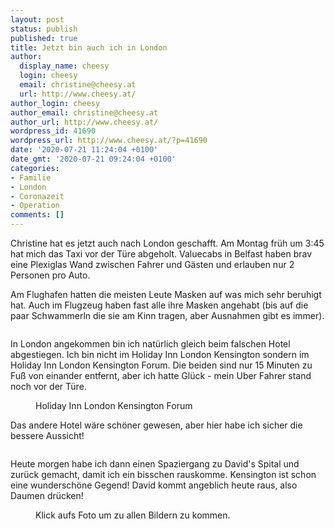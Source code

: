 ```yaml
---
layout: post
status: publish
published: true
title: Jetzt bin auch ich in London
author:
  display_name: cheesy
  login: cheesy
  email: christine@cheesy.at
  url: http://www.cheesy.at/
author_login: cheesy
author_email: christine@cheesy.at
author_url: http://www.cheesy.at/
wordpress_id: 41690
wordpress_url: http://www.cheesy.at/?p=41690
date: '2020-07-21 11:24:04 +0100'
date_gmt: '2020-07-21 09:24:04 +0100'
categories:
- Familie
- London
- Coronazeit
- Operation
comments: []
---
```

<!-- wp:paragraph -->
Christine hat es jetzt auch nach London geschafft. Am Montag früh um 3:45 hat mich das Taxi vor der Türe abgeholt. Valuecabs in Belfast haben brav eine Plexiglas Wand zwischen Fahrer und Gästen und erlauben nur 2 Personen pro Auto.
<!-- /wp:paragraph -->
<!-- wp:paragraph -->
Am Flughafen hatten die meisten Leute Masken auf was mich sehr beruhigt hat. Auch im Flugzeug haben fast alle ihre Masken angehabt (bis auf die paar Schwammerln die sie am Kinn tragen, aber Ausnahmen gibt es immer).
<!-- /wp:paragraph -->
<!-- wp:image {"id":41667} -->
<figure class="wp-block-image"><img src="{% link _fotos/leben-in-belfast/2020-2/david-in-london/David-London-12.jpg %}" alt="" class="wp-image-41667"></figure>
<!-- /wp:image -->
<!-- wp:paragraph -->
In London angekommen bin ich natürlich gleich beim falschen Hotel abgestiegen. Ich bin nicht im Holiday Inn London Kensington sondern im Holiday Inn London Kensington Forum. Die beiden sind nur 15 Minuten zu Fuß von einander entfernt, aber ich hatte Glück - mein Uber Fahrer stand noch vor der Türe.
<!-- /wp:paragraph -->
<!-- wp:image {"id":41674} -->
<figure class="wp-block-image"><img src="{% link _fotos/leben-in-belfast/2020-2/david-in-london/David-London-19.jpg %}" alt="" class="wp-image-41674"><br>
<figcaption>Holiday Inn London Kensington Forum</figcaption>
</figure>
<!-- /wp:image -->
<!-- wp:paragraph -->
Das andere Hotel wäre schöner gewesen, aber hier habe ich sicher die bessere Aussicht!
<!-- /wp:paragraph -->
<!-- wp:image {"id":41676} -->
<figure class="wp-block-image"><img src="{% link _fotos/leben-in-belfast/2020-2/david-in-london/David-London-21.jpg %}" alt="" class="wp-image-41676"></figure>
<!-- /wp:image -->
<!-- wp:paragraph -->
Heute morgen habe ich dann einen Spaziergang zu David's Spital und zurück gemacht, damit ich ein bisschen rauskomme. Kensington ist schon eine wunderschöne Gegend!
<!-- /wp:paragraph -->
<!-- wp:paragraph -->
David kommt angeblich heute raus, also Daumen drücken!
<!-- /wp:paragraph -->
<!-- wp:image {"id":41682,"linkDestination":"custom"} -->
<figure class="wp-block-image"><a href="{% link _fotos/leben-in-belfast/2020-2/david-in-london/index.md %}"><img src="{% link _fotos/leben-in-belfast/2020-2/david-in-london/David-London-27.jpg %}" alt="" class="wp-image-41682"></a><br>
<figcaption>Klick aufs Foto um zu allen Bildern zu kommen.</figcaption>
</figure>
<!-- /wp:image -->
